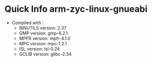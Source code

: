 # Quick Info arm-zyc-linux-gnueabi
* Compiled with :
  * BINUTILS version: 2.37
  * GMP version: gmp-6.2.1
  * MPFR version: mpfr-4.1.0
  * MPC version: mpc-1.2.1
  * ISL version: isl-0.24
  * GCLIB version: glibc-2.34

